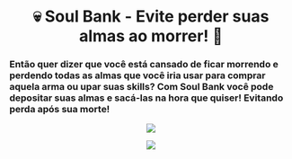 <h1 align="center">💀 Soul Bank - Evite perder suas almas ao morrer! 👻</h1>
<h3>Então quer dizer que você está cansado de ficar morrendo e perdendo todas as almas que você iria usar para comprar aquela arma ou upar  suas skills? Com Soul Bank você pode depositar suas almas e sacá-las na hora que quiser! Evitando perda após sua morte!</h3>
<p align="center">
<img src="https://i.imgur.com/0FetJXl.png" />
</p>
<p align="center">
<img src="https://image.flaticon.com/icons/svg/2068/2068607.svg" />
</p>